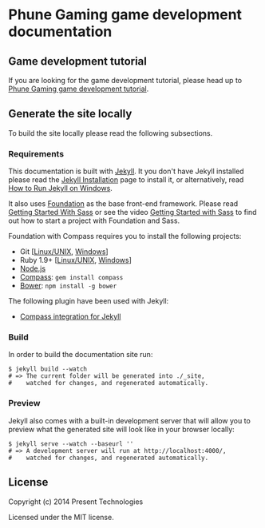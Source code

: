 # Phune Gaming game development documentation

## Game development tutorial

If you are looking for the game development tutorial, please head up to [Phune Gaming game development tutorial](http://phune-gaming.github.io/pg-docs/).

## Generate the site locally

To build the site locally please read the following subsections.

### Requirements

This documentation is built with [Jekyll](http://jekyllrb.com/). It you don't have Jekyll installed please read the [Jekyll Installation](http://jekyllrb.com/docs/installation/) page to install it, or alternatively, read [How to Run Jekyll on Windows](https://github.com/juthilo/run-jekyll-on-windows/).

It also uses [Foundation](http://foundation.zurb.com/) as the base front-end framework.  Please read [Getting Started With Sass](http://foundation.zurb.com/docs/sass.html) or see the video [Getting Started with Sass](http://foundation.zurb.com/learn/video-started-with-foundation.html) to find out how to start a project with Foundation and Sass.

Foundation with Compass requires you to install the following projects:

* Git [[Linux/UNIX](http://git-scm.com/), [Windows](http://msysgit.github.io/)]
* Ruby 1.9+ [[Linux/UNIX](https://www.ruby-lang.org/en/), [Windows](http://rubyinstaller.org/)]
* [Node.js](http://nodejs.org)
* [Compass](http://compass-style.org/): `gem install compass`
* [Bower](http://bower.io): `npm install -g bower`

The following plugin have been used with Jekyll:

* [Compass integration for Jekyll](https://github.com/mscharley/jekyll-compass)

### Build

In order to build the documentation site run:

```
$ jekyll build --watch
# => The current folder will be generated into ./_site,
#    watched for changes, and regenerated automatically.
```

### Preview

Jekyll also comes with a built-in development server that will allow you to preview what the generated site will look like in your browser locally:

```
$ jekyll serve --watch --baseurl ''
# => A development server will run at http://localhost:4000/,
#    watched for changes, and regenerated automatically.
```

## License

Copyright (c) 2014 Present Technologies

Licensed under the MIT license.
